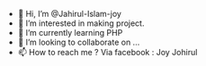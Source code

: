 - 👋 Hi, I’m @Jahirul-Islam-joy
- 👀 I’m interested in making project.
- 🌱 I’m currently learning PHP 
- 💞️ I’m looking to collaborate on ...
- 📫 How to reach me ? Via facebook : Joy Johirul

<!---
Jahirul-Islam-joy/Jahirul-Islam-joy is a ✨ special ✨ repository because its `README.md` (this file) appears on your GitHub profile.
You can click the Preview link to take a look at your changes.
--->
